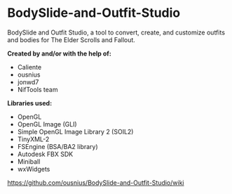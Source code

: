 BodySlide-and-Outfit-Studio
===========================

BodySlide and Outfit Studio, a tool to convert, create, and customize outfits and bodies for The Elder Scrolls and Fallout.

**Created by and/or with the help of:**
* Caliente
* ousnius
* jonwd7
* NifTools team

**Libraries used:**
* OpenGL
* OpenGL Image (GLI)
* Simple OpenGL Image Library 2 (SOIL2)
* TinyXML-2
* FSEngine (BSA/BA2 library)
* Autodesk FBX SDK
* Miniball
* wxWidgets

https://github.com/ousnius/BodySlide-and-Outfit-Studio/wiki